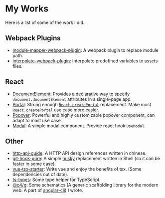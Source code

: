 # My Works

Here is a list of some of the work I did.

## Webpack Plugins

* [module-mapper-webpack-plugin](https://github.com/bolasblack/module-mapper-webpack-plugin): A webpack plugin to replace module path.
* [interpolate-webpack-plugin](https://github.com/bolasblack/interpolate-webpack-plugin): Interpolate predefined variables to assets files.

## React

- [DocumentElement](https://github.com/bolasblack/react-components/blob/master/packages/DocumentElement/README.mdx): Provides a declarative way to specify `document.documentElement` attributes in a single-page app.
- [Portal](https://github.com/bolasblack/react-components/blob/master/packages/Portal/README.mdx): Strong enough [`React.createPortal`](https://reactjs.org/docs/react-dom.html#createportal) replacement. Make most `React.createPortal` use case more easier.
- [Popover](https://github.com/bolasblack/react-components/blob/master/packages/packages/Popover/README.mdx): Powerful and highly customizable popover component, can adapt to most use case.
- [Modal](https://github.com/bolasblack/react-components/blob/master/packages/packages/Modal/README.mdx): A simple modal component. Provide react hook `useModal`.

## Other

* [http-api-guide](https://github.com/bolasblack/http-api-guide): A HTTP API design references written in chinese.
* [git-hook-pure](https://github.com/bolasblack/git-hook-pure): A simple [husky](https://github.com/typicode/husky) replacement written in Shell (so it can be faster in some case).
* [vue-tsx-starter](https://github.com/bolasblack/vue-tsx-starter): Write vue and enjoy the benefits of tsx. (Some dependencies out of date).
* [ts-types](https://github.com/bolasblack/ts-types): Some type helper for TypeScript.
* [@c4/g](https://github.com/bolasblack/c4g): Some schematics (A generic scaffolding library for the modern web. A part of [angular-cli](https://github.com/angular/angular-cli/)) I wrote.

